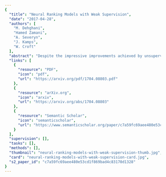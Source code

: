 ```yaml
---
{
  "title": "Neural Ranking Models with Weak Supervision",
  "date": "2017-04-28",
  "authors": [
    "M. Dehghani",
    "Hamed Zamani",
    "A. Severyn",
    "J. Kamps",
    "W. Croft"
  ],
  "abstract": "Despite the impressive improvements achieved by unsupervised deep neural networks in computer vision and NLP tasks, such improvements have not yet been observed in ranking for information retrieval. The reason may be the complexity of the ranking problem, as it is not obvious how to learn from queries and documents when no supervised signal is available. Hence, in this paper, we propose to train a neural ranking model using weak supervision, where labels are obtained automatically without human annotators or any external resources (e.g., click data). To this aim, we use the output of an unsupervised ranking model, such as BM25, as a weak supervision signal. We further train a set of simple yet effective ranking models based on feed-forward neural networks. We study their effectiveness under various learning scenarios (point-wise and pair-wise models) and using different input representations (i.e., from encoding query-document pairs into dense/sparse vectors to using word embedding representation). We train our networks using tens of millions of training instances and evaluate it on two standard collections: a homogeneous news collection (Robust) and a heterogeneous large-scale web collection (ClueWeb). Our experiments indicate that employing proper objective functions and letting the networks to learn the input representation based on weakly supervised data leads to impressive performance, with over 13% and 35% MAP improvements over the BM25 model on the Robust and the ClueWeb collections. Our findings also suggest that supervised neural ranking models can greatly benefit from pre-training on large amounts of weakly labeled data that can be easily obtained from unsupervised IR models.",
  "links": [
    {
      "resource": "PDF",
      "icon": "pdf",
      "url": "https://arxiv.org/pdf/1704.08803.pdf"
    },
    {
      "resource": "arXiv.org",
      "icon": "arxiv",
      "url": "https://arxiv.org/abs/1704.08803"
    },
    {
      "resource": "Semantic Scholar",
      "icon": "semanticscholar",
      "url": "https://www.semanticscholar.org/paper/c7a59fc69aee480e53cd1f869bad4c83170d1328"
    }
  ],
  "supervision": [],
  "tasks": [],
  "methods": [],
  "thumbnail": "neural-ranking-models-with-weak-supervision-thumb.jpg",
  "card": "neural-ranking-models-with-weak-supervision-card.jpg",
  "s2_paper_id": "c7a59fc69aee480e53cd1f869bad4c83170d1328"
}
---
```


